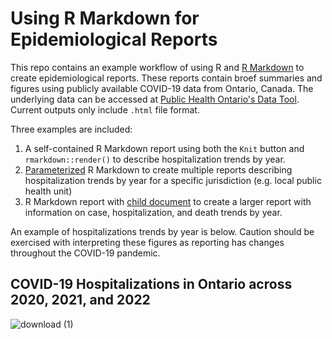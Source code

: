 # Using R Markdown for Epidemiological Reports

This repo contains an example workflow of using R and [R Markdown](https://bookdown.org/yihui/rmarkdown-cookbook/rmarkdown-process.html) to create epidemiological reports. These reports contain broef summaries and figures using publicly available COVID-19 data from Ontario, Canada. The underlying data can be accessed at [Public Health Ontario's Data Tool](https://www.publichealthontario.ca/en/data-and-analysis/infectious-disease/covid-19-data-surveillance/covid-19-data-tool?tab=trends). Current outputs only include `.html` file format.

Three examples are included:
 1. A self-contained R Markdown report using both the `Knit` button and `rmarkdown::render()` to describe hospitalization trends by year.
 2. [Parameterized](https://bookdown.org/yihui/rmarkdown-cookbook/parameterized-reports.html) R Markdown to create multiple reports describing hospitalization trends by year for a specific jurisdiction (e.g. local public health unit)
 3. R Markdown report with [child document](https://bookdown.org/yihui/rmarkdown-cookbook/child-document.html) to create a larger report with information on case, hospitalization, and death trends by year.

An example of hospitalizations trends by year is below. Caution should be exercised with interpreting these figures as reporting has changes throughout the COVID-19 pandemic.

## COVID-19 Hospitalizations in Ontario across 2020, 2021, and 2022
![download (1)](https://user-images.githubusercontent.com/24900779/210120992-cb34a570-b046-4c85-b5e3-3e2f77aee39f.png)
